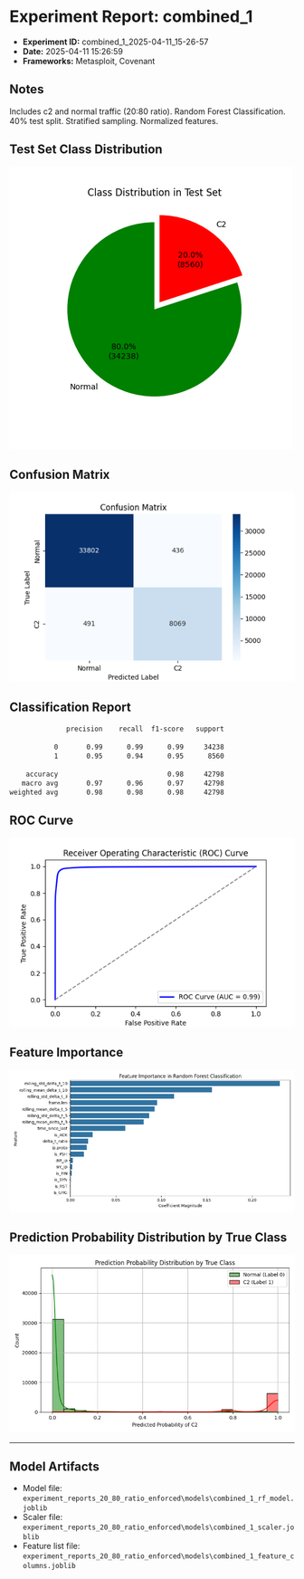 # Experiment Report: combined_1

- **Experiment ID:** combined_1_2025-04-11_15-26-57
- **Date:** 2025-04-11 15:26:59
- **Frameworks:** Metasploit, Covenant

## Notes
Includes c2 and normal traffic (20:80 ratio). Random Forest Classification. 40% test split. Stratified sampling. Normalized features.

## Test Set Class Distribution
![Class Distribution Pie Chart](images/combined_1_2025-04-11_15-26-57_pie.png)

## Confusion Matrix
![Confusion Matrix](images/combined_1_2025-04-11_15-26-57_confusion.png)

## Classification Report
```
              precision    recall  f1-score   support

           0       0.99      0.99      0.99     34238
           1       0.95      0.94      0.95      8560

    accuracy                           0.98     42798
   macro avg       0.97      0.96      0.97     42798
weighted avg       0.98      0.98      0.98     42798
```

## ROC Curve
![ROC Curve](images/combined_1_2025-04-11_15-26-57_roc.png)

## Feature Importance
![Feature Importance](images/combined_1_2025-04-11_15-26-57_feature_importance.png)

## Prediction Probability Distribution by True Class
![Prediction Histogram](images/combined_1_2025-04-11_15-26-57_hist.png)

---
## Model Artifacts
- Model file: `experiment_reports_20_80_ratio_enforced\models\combined_1_rf_model.joblib`
- Scaler file: `experiment_reports_20_80_ratio_enforced\models\combined_1_scaler.joblib`
- Feature list file: `experiment_reports_20_80_ratio_enforced\models\combined_1_feature_columns.joblib`
